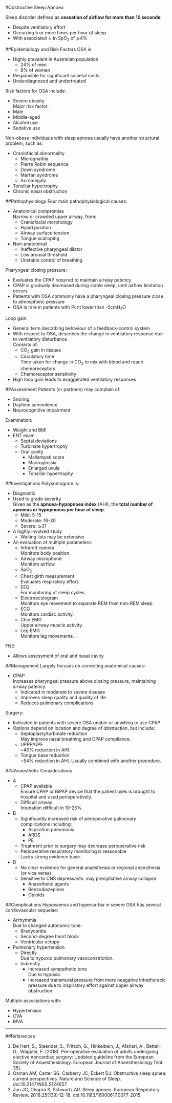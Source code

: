 #Obstructive Sleep Apnoea

Sleep disorder defined as **cessation of airflow for more than 10 seconds**:
* Despite ventilatory effort
* Occurring 5 or more times per hour of sleep
* With associated ↓ in SpO<sub>2</sub> of ⩾4%



##Epidemiology and Risk Factors
OSA is:
* Highly prevalent in Australian population
	* 24% of men
	* 9% of women
* Responsible for significant societal costs
* Underdiagnosed and undertreated


Risk factors for OSA include:
* Severe obesity  
Major risk factor.
* Male
* Middle-aged
* Alcohol use
* Sedative use

Non-obese individuals with sleep apnoea usually have another structural problem, such as:
* Craniofacial abnormality
	* Micrognathia
	* Pierre Robin sequence
	* Down syndrome
	* Marfan syndrome
	* Acromegaly
* Tonsillar hypertrophy
* Chronic nasal obstruction


##Pathophysiology
Four main pathophysiological causes:
* Anatomical compromise  
Narrow or crowded upper airway, from:
	* Craniofacial morphology
	* Hyoid position
	* Airway surface tension
	* Tongue scalloping
* Non-anatomical
	* Ineffective pharyngeal dilator
	* Low arousal threshold
	* Unstable control of breathing


Pharyngeal closing pressure:
* Evaluates the CPAP required to maintain airway patency
* CPAP is gradually decreased during stable sleep, until airflow limitation occurs
* Patients with OSA commonly have a pharyngeal closing pressure close to atmospheric pressure
* OSA is rare in patients with Pcrit lower than -5cmH<sub>2</sub>O


Loop gain:
* General term describing behaviour of a feedback-control system
* With respect to OSA, describes the change in ventilatory response due to ventilatory disturbance  
Consists of:
	* CO<sub>2</sub> gain in tissues
	* Circulatory time  
	Time taken for change in CO<sub>2</sub> to mix with blood and reach chemoreceptors
	* Chemoreceptor sensitivity
* High loop gain leads to exaggerated ventilatory responses

##Assessment
Patients (or partners) may complain of:
* Snoring
* Daytime somnolence
* Neurocognitive impairment

Examination:
* Weight and BMI
* ENT exam
	* Septal deviations
	* Turbinate hypertrophy
	* Oral cavity
		* Mallampati score
		* Macroglossia
		* Enlarged uvula
		* Tonsillar hypertrophy

##Investigations
Polysomogram is:
* Diagnostic
* Used to grade severity  
Given as the **apnoea-hypopnoea index** (AHI), the **total number of apnoeas or hypopnoeas per hour of sleep**.
	* Mild: 5-15
	* Moderate: 16-30
	* Severe: ⩾31
* A highly involved study
	* Waiting lists may be extensive
* An evaluation of multiple parameters:
	* Infrared camera  
	Monitors body position.
	* Airway microphone  
	Monitors airflow.
	* SpO<sub>2</sub>  
	* Chest girth measurement  
	Evaluates respiratory effort.
	* EEG  
	For monitoring of sleep cycles.
	* Electrooculogram  
	Monitors eye movement to separate REM from non-REM sleep.
	* ECG  
	Monitors cardiac activity.
	* Chin EMG  
	Upper airway muscle activity.
	* Leg EMG  
	Monitors leg movements.


FNE:
* Allows assessment of oral and nasal cavity


##Management
Largely focuses on correcting anatomical causes:
* CPAP  
Increases pharyngeal pressure above closing pressure, maintaining airway patency.
	* Indicated in moderate to severe disease
	* Improves sleep quality and quality of life
	* Reduces pulmonary complications


Surgery:
* Indicated in patients with severe OSA unable or unwilling to use CPAP
* Options depend on location and degree of obstruction, but include:
	* Septoplasty/turbinate reduction  
	May improve nasal breathing and CPAP compliance.
	* UPPP/UPF  
	~40% reduction in AHI.
	* Tongue base reduction  
	~54% reduction in AHI. Usually combined with another procedure.

###Anaesthetic Considerations
* A
	* CPAP available  
	Ensure CPAP or BiPAP device that the patient uses is brought to hospital and used perioperatively.
	* Difficult airway  
	Intubation difficult in 10-25%.
* B
	* Significantly increased risk of perioperative pulmonary complications including:
		* Aspiration pneumonia
		* ARDS
		* PE
	* Treatment prior to surgery may decrease perioperative risk
	* Perioperative respiratory monitoring is reasonable  
	Lacks strong evidence base.
* D
	* No clear evidence for general anaesthesia or regional anaesthesia (or vice versa)
	* Sensitive to CNS depressants: may preciptiative airway collapse
		* Anaesthetic agents
		* Benzodiazepines
		* Opioids

##Complications
Hypoxaemia and hypercarbia in severe OSA has several cardiovascular sequelae:
* Arrhythmia  
Due to changed autonomic tone.
	* Bradycardia
	* Second-degree heart block
	* Ventricular ectopy
* Pulmonary hypertension
	* Directly  
	Due to hypoxic pulmonary vasoconstriction.
	* Indirectly
		* Increased sympathetic tone  
		Due to hypoxia.
		* Increased transmural pressure from more neagative intrathoracic pressure due to inspiratory effort against upper airway obstruction

Multiple associations with:
* Hypertension
* CVA
* MVA

---
##References
1. De Hert, S., Staender, S., Fritsch, G., Hinkelbein, J., Afshari, A., Bettelli, G., Wappler, F. (2018). Pre-operative evaluation of adults undergoing elective noncardiac surgery: Updated guideline from the European Society of Anaesthesiology. European Journal of Anaesthesiology (Vol. 35).
2. Osman AM, Carter SG, Carberry JC, Eckert DJ. Obstructive sleep apnea: current perspectives. Nature and Science of Sleep. doi:10.2147/NSS.S124657
3. Jun JC, Chopra S, Schwartz AR. Sleep apnoea. European Respiratory Review. 2016;25(139):12-18. doi:10.1183/16000617.0077-2015

